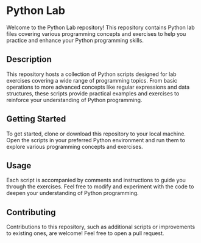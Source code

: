 # Python Lab

Welcome to the Python Lab repository! This repository contains Python lab files covering various programming concepts and exercises to help you practice and enhance your Python programming skills.

## Description

This repository hosts a collection of Python scripts designed for lab exercises covering a wide range of programming topics. From basic operations to more advanced concepts like regular expressions and data structures, these scripts provide practical examples and exercises to reinforce your understanding of Python programming.

## Getting Started

To get started, clone or download this repository to your local machine. Open the scripts in your preferred Python environment and run them to explore various programming concepts and exercises.

## Usage

Each script is accompanied by comments and instructions to guide you through the exercises. Feel free to modify and experiment with the code to deepen your understanding of Python programming.

## Contributing

Contributions to this repository, such as additional scripts or improvements to existing ones, are welcome! Feel free to open a pull request.
